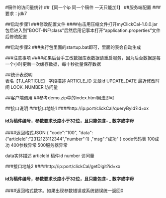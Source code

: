 #稿件的访问量统计
##【同一个ip 同一个稿件 一天只能加1】
##服务端配置 
###要求：jdk7

##启动步骤1
###修改配置文件
####右击用压缩文件打开myClickCal-1.0.0.jar包后进入到"BOOT-INF\class"后然后用记事本打开“application.properties”文件后修改配置

##启动步骤2
###执行包里面的startup.bat即可，里面的表会自动生成

###注意事项
####如果后台手工改数据库表数据请重启服务，因为后台数据是每一个小时更新一次缓存数据，每十秒批量保存数据

##统计表说明    
表名【TJ_ARTICLE】
字段描述
ARTICLE_ID   文章id
UPDATE_DATE  最近修改时间
LOOK_NUMBER  访问量



##客户端调用
##参考demo.zip中的index.html用法即可

##接口说明
###接口地址1
####http://ip:port/clickCal/queryById?id=xx
#### id为稿件编号，参数要求长度小于32位，且只能包含- _ 数字或字母

####返回格式JSON
{
    "code":"100",
    "data":{"articleId":"2312123112344","number":1}
    ,"msg":"成功"
}
code代码表
100成功
400参数异常
500服务器异常

data实体描述
   articleId 稿件id
   number  访问量
   
###接口地址2
####http://ip:port/clickCal/getDigit?id=xx
#### id为稿件编号，参数要求长度小于32位，且只能包含- _ 数字或字母

####返回格式数字。如果出现参数错误或系统错误统一返回0
